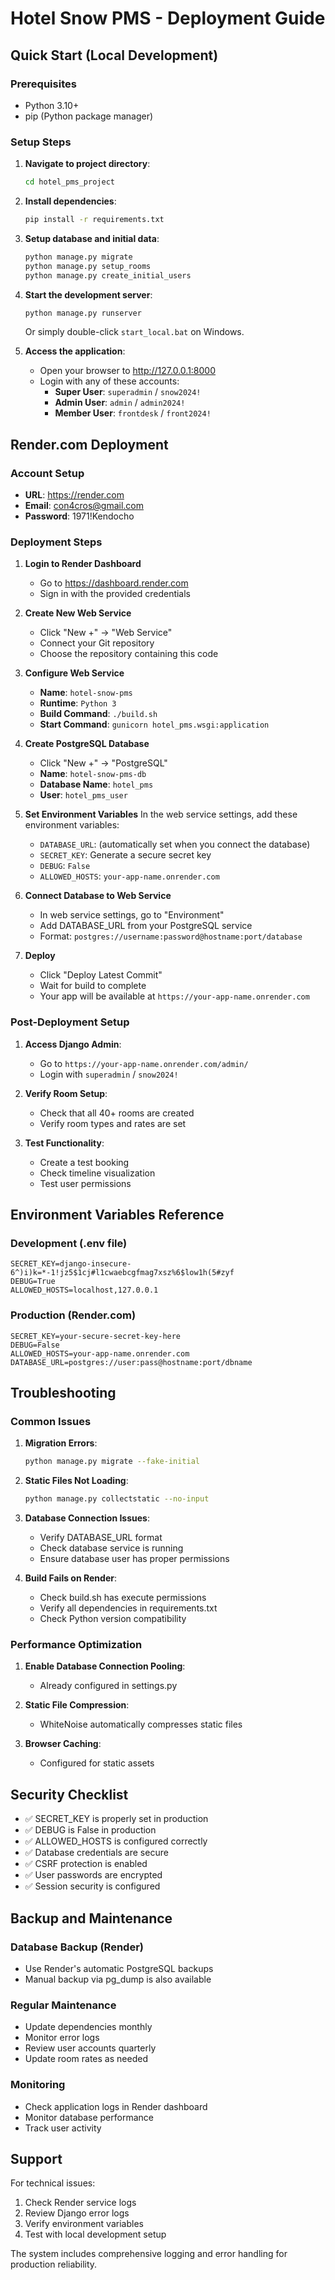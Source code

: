 # Hotel Snow PMS - Deployment Guide

## Quick Start (Local Development)

### Prerequisites
- Python 3.10+
- pip (Python package manager)

### Setup Steps

1. **Navigate to project directory**:
   ```bash
   cd hotel_pms_project
   ```

2. **Install dependencies**:
   ```bash
   pip install -r requirements.txt
   ```

3. **Setup database and initial data**:
   ```bash
   python manage.py migrate
   python manage.py setup_rooms
   python manage.py create_initial_users
   ```

4. **Start the development server**:
   ```bash
   python manage.py runserver
   ```
   
   Or simply double-click `start_local.bat` on Windows.

5. **Access the application**:
   - Open your browser to http://127.0.0.1:8000
   - Login with any of these accounts:
     - **Super User**: `superadmin` / `snow2024!`
     - **Admin User**: `admin` / `admin2024!`
     - **Member User**: `frontdesk` / `front2024!`

## Render.com Deployment

### Account Setup
- **URL**: https://render.com
- **Email**: con4cros@gmail.com
- **Password**: 1971!Kendocho

### Deployment Steps

1. **Login to Render Dashboard**
   - Go to https://dashboard.render.com
   - Sign in with the provided credentials

2. **Create New Web Service**
   - Click "New +" → "Web Service"
   - Connect your Git repository
   - Choose the repository containing this code

3. **Configure Web Service**
   - **Name**: `hotel-snow-pms`
   - **Runtime**: `Python 3`
   - **Build Command**: `./build.sh`
   - **Start Command**: `gunicorn hotel_pms.wsgi:application`

4. **Create PostgreSQL Database**
   - Click "New +" → "PostgreSQL"
   - **Name**: `hotel-snow-pms-db`
   - **Database Name**: `hotel_pms`
   - **User**: `hotel_pms_user`

5. **Set Environment Variables**
   In the web service settings, add these environment variables:
   - `DATABASE_URL`: (automatically set when you connect the database)
   - `SECRET_KEY`: Generate a secure secret key
   - `DEBUG`: `False`
   - `ALLOWED_HOSTS`: `your-app-name.onrender.com`

6. **Connect Database to Web Service**
   - In web service settings, go to "Environment"
   - Add DATABASE_URL from your PostgreSQL service
   - Format: `postgres://username:password@hostname:port/database`

7. **Deploy**
   - Click "Deploy Latest Commit"
   - Wait for build to complete
   - Your app will be available at `https://your-app-name.onrender.com`

### Post-Deployment Setup

1. **Access Django Admin**:
   - Go to `https://your-app-name.onrender.com/admin/`
   - Login with `superadmin` / `snow2024!`

2. **Verify Room Setup**:
   - Check that all 40+ rooms are created
   - Verify room types and rates are set

3. **Test Functionality**:
   - Create a test booking
   - Check timeline visualization
   - Test user permissions

## Environment Variables Reference

### Development (.env file)
```
SECRET_KEY=django-insecure-6^)i)k=*-1!jz5$1cj#l1cwaebcgfmag7xsz%6$low1h(5#zyf
DEBUG=True
ALLOWED_HOSTS=localhost,127.0.0.1
```

### Production (Render.com)
```
SECRET_KEY=your-secure-secret-key-here
DEBUG=False
ALLOWED_HOSTS=your-app-name.onrender.com
DATABASE_URL=postgres://user:pass@hostname:port/dbname
```

## Troubleshooting

### Common Issues

1. **Migration Errors**:
   ```bash
   python manage.py migrate --fake-initial
   ```

2. **Static Files Not Loading**:
   ```bash
   python manage.py collectstatic --no-input
   ```

3. **Database Connection Issues**:
   - Verify DATABASE_URL format
   - Check database service is running
   - Ensure database user has proper permissions

4. **Build Fails on Render**:
   - Check build.sh has execute permissions
   - Verify all dependencies in requirements.txt
   - Check Python version compatibility

### Performance Optimization

1. **Enable Database Connection Pooling**:
   - Already configured in settings.py

2. **Static File Compression**:
   - WhiteNoise automatically compresses static files

3. **Browser Caching**:
   - Configured for static assets

## Security Checklist

- ✅ SECRET_KEY is properly set in production
- ✅ DEBUG is False in production
- ✅ ALLOWED_HOSTS is configured correctly
- ✅ Database credentials are secure
- ✅ CSRF protection is enabled
- ✅ User passwords are encrypted
- ✅ Session security is configured

## Backup and Maintenance

### Database Backup (Render)
- Use Render's automatic PostgreSQL backups
- Manual backup via pg_dump is also available

### Regular Maintenance
- Update dependencies monthly
- Monitor error logs
- Review user accounts quarterly
- Update room rates as needed

### Monitoring
- Check application logs in Render dashboard
- Monitor database performance
- Track user activity

## Support

For technical issues:
1. Check Render service logs
2. Review Django error logs
3. Verify environment variables
4. Test with local development setup

The system includes comprehensive logging and error handling for production reliability.